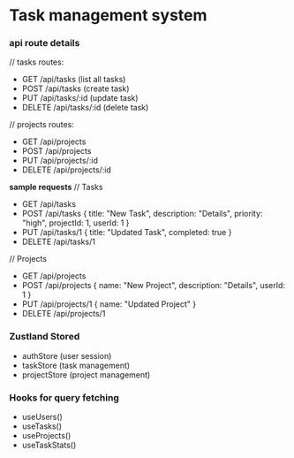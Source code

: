 # Task management system

### api route details

// tasks routes:
- GET /api/tasks (list all tasks)
- POST /api/tasks (create task)
- PUT /api/tasks/:id (update task)
- DELETE /api/tasks/:id (delete task)

// projects routes:
- GET /api/projects
- POST /api/projects
- PUT /api/projects/:id
- DELETE /api/projects/:id

**sample requests**
// Tasks
- GET    /api/tasks
- POST   /api/tasks         { title: "New Task", description: "Details", priority: "high", projectId: 1, userId: 1 }
- PUT    /api/tasks/1       { title: "Updated Task", completed: true }
- DELETE /api/tasks/1

// Projects
- GET    /api/projects
- POST   /api/projects      { name: "New Project", description: "Details", userId: 1 }
- PUT    /api/projects/1    { name: "Updated Project" }
- DELETE /api/projects/1


### Zustland Stored

- authStore (user session)
- taskStore (task management)
- projectStore (project management)

### Hooks for query fetching

- useUsers()
- useTasks()
- useProjects()
- useTaskStats()